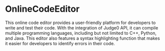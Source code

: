 # OnlineCodeEditor
This online code editor provides a user-friendly platform for developers to write and test their code. With the integration of Judge0 API, it can compile multiple programming languages, including but not limited to C++, Python, and Java. This editor also features a syntax highlighting function that makes it easier for developers to identify errors in their code.
